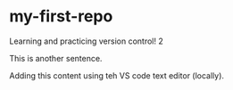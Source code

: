 # my-first-repo

Learning and practicing version control! 2

This is another sentence.

Adding this content using teh VS code text editor (locally).